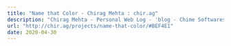 ```yaml
---
title: "Name that Color - Chirag Mehta : chir.ag"
description: "Chirag Mehta - Personal Web Log - 'blog - Chime Softwares - Indian Blogger live from Saint Petersburg, Florida, St. Pete, FL"
url: "http://chir.ag/projects/name-that-color/#BEF4E1"
date: 2020-04-30
---
```

